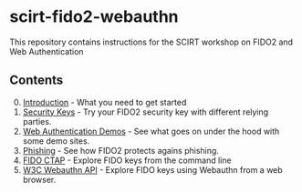 # scirt-fido2-webauthn

This repository contains instructions for the SCIRT workshop on FIDO2 and Web Authentication

## Contents

0. [Introduction](0-introduction.md) - What you need to get started
1. [Security Keys](1-security-keys.md) - Try your FIDO2 security key with different relying parties.
2. [Web Authentication Demos](2-webauthn-demo.md) - See what goes on under the hood with some demo sites.
3. [Phishing](3-phishing.md) - See how FIDO2 protects agains phishing.
4. [FIDO CTAP](4-fido-ctap.md) - Explore FIDO keys from the command line
5. [W3C Webauthn API](5-webauthn.md) - Explore FIDO keys using Webauthn from a web browser.
